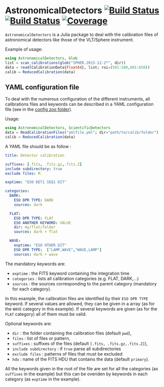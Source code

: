 # AstronomicalDetectors [![Build Status](https://travis-ci.com/emmt/AstronomicalDetectors.jl.svg?branch=main)](https://travis-ci.com/emmt/AstronomicalDetectors.jl) [![Build Status](https://ci.appveyor.com/api/projects/status/github/emmt/AstronomicalDetectors.jl?svg=true)](https://ci.appveyor.com/project/emmt/AstronomicalDetectors-jl) [![Coverage](https://codecov.io/gh/emmt/AstronomicalDetectors.jl/branch/main/graph/badge.svg)](https://codecov.io/gh/emmt/AstronomicalDetectors.jl)

`AstronomicalDetectors` is a Julia package to deal with the calibration files
of astronomical detectors like those of the VLT/Sphere instrument.

Example of usage:

```julia
using AstronomicalDetectors, Glob
list = scan_calibrations(glob("SPHER.2015-12-2*", dir))
data = read(CalibrationData{Float64}, list; roi=(501:580,601:650))
calib = ReducedCalibration(data)
```

## YAML configuration file

To deal with the numerous configuration of the different instruments, all calibrations files and keywords can be described in a YAML configuration file (see in the [config zoo folder](zoo)).

Usage:

```julia
using AstronomicalDetectors, ScientificDetectors
data = ReadCalibrationFiles("ymlfile.yml"; dir="path/to/calib/folder")
calib = ReducedCalibration(data)
```

A YAML file should be as follow :

```yaml
title: Detector calibration

suffixes: [.fits, .fits.gz,.fits.Z]
include subdirectory: true
exclude files: M.

exptime: "ESO DET1 SEQ1 DIT"

categories:
  DARK:
    ESO DPR TYPE: DARK
    sources: dark

  FLAT:
    ESO DPR TYPE: FLAT
    ESO ANOTHER KEYWORD: VALUE
    dir: my/flat/folder
    sources: dark + flat

  WAVE:
    exptime: "ESO OTHER DIT"
    ESO DPR TYPE:  ["LAMP,WAVE","WAVE,LAMP"]
    sources: dark + wave
```

The mandatory keywords are:

- `exptime` : the FITS keyword containing the integration time
- `categories` : lists all calibration categories (e.g. FLAT, DARK,...)
- `sources` : the sources corresponding to the parent category (mandatory for each category).

In this example, the calibration files are identified by their `ESO DPR TYPE` keyword.  If several values are allowed, they can be given in a array (as for the `WAVE` category in this example). If several keywords are given (as for the `FLAT` category) all of them must be valid.

Optional keywords are:

- `dir` :  the folder containing the calibration files (default `pwd`),
- `files` : list of files or pattern,
- `suffixes` : suffixes of the files  (default `[.fits, .fits.gz,.fits.Z]`),
- `include subdirectory` : if `true` parse all subdirectories
- `exclude files` : patterns of files that must be excluded
- `hdu` : name of the FITS HDU that contains the data (default `primary`).

All the keywords given in the root of the file are set for all the categories (as `suffixes` in the example) but this can be overiden by keywords in each category (as `exptime` in the example).
